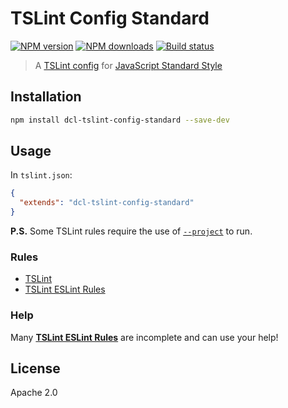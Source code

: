 # TSLint Config Standard

[![NPM version](https://img.shields.io/npm/v/dcl-tslint-config-standard.svg?style=flat)](https://npmjs.org/package/dcl-tslint-config-standard)
[![NPM downloads](https://img.shields.io/npm/dm/dcl-tslint-config-standard.svg?style=flat)](https://npmjs.org/package/dcl-tslint-config-standard)
[![Build status](https://img.shields.io/travis/decentraland/tslint-config-standard.svg?style=flat)](https://travis-ci.org/decentraland/tslint-config-standard)

> A [TSLint config](https://palantir.github.io/tslint/usage/tslint-json/) for [JavaScript Standard Style](http://standardjs.com/)

## Installation

```sh
npm install dcl-tslint-config-standard --save-dev
```

## Usage

In `tslint.json`:

```json
{
  "extends": "dcl-tslint-config-standard"
}
```

**P.S.** Some TSLint rules require the use of [`--project`](https://palantir.github.io/tslint/usage/cli/#cli-usage) to run.

### Rules

* [TSLint](https://www.npmjs.com/package/tslint)
* [TSLint ESLint Rules](https://www.npmjs.com/package/tslint-eslint-rules)

### Help

Many [**TSLint ESLint Rules**](https://github.com/buzinas/tslint-eslint-rules#rules-copied-from-the-eslint-website) are incomplete and can use your help!

## License

Apache 2.0
